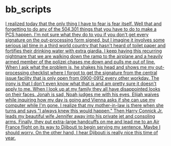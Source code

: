 # bb_scripts
[I realized today that the only thing I have to fear is fear itself. Well that and forgetting to do any of the 504,301 things that you have to do to make a PCS happen.
I'm not sure what they do to you if you don't get every signature on the out-processing form signed, but I imagine it involves some serious jail time in a third world country that hasn't heard of toilet paper and fortifies their drinking water with extra giardia.
I keep having this recurring nightmare that we are walking down the ramp to the airplane and a heavily armed member of the polizei chases me down and pulls me out of line. When I ask what the problem is, he shakes his head and shows me my out-processing checklist where I forgot to get the signature from the central issue facility that is only open from 0900-0912 every other workday. The irony is that I don't even know what that is and am pretty sure it doesn't apply to me.
When I look up at my family they all have disappointed looks on their faces.  Jonah is sad, Noah judges me with his eyes, Elijah waives while inquiring how my day is going and Vienna asks if she can use my computer while I'm gone.  I realize that my mother-in-law is there when she turns and says "I always knew this would happen."  Then Harry Connick Jr. leads my beautiful wife Jennifer away into his private jet and consoling arms. Finally, they put extra-large handcuffs on me and lead me to an Air France flight on its way to Djibouti to begin serving my sentence.
Maybe I should worry. On the other hand, I hear Djibouti is really nice this time of year.](https://www.youtube.com/watch?v=YVMoLvMrC8E)
